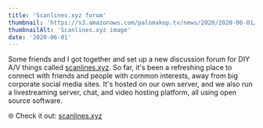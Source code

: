 ```yaml
---
title: 'Scanlines.xyz forum'
thumbnail: 'https://s3.amazonaws.com/palomakop.tv/news/2020/2020-06-01/scanlines_xyz.jpg'
thumbnailAlt: 'Scanlines.xyz image'
date: '2020-06-01'
---
```


Some friends and I got together and set up a new discussion forum for DIY A/V things called <a href="http://scanlines.xyz" rel="noopener" target="_blank">scanlines.xyz</a>. So far, it's been a refreshing place to connect with friends and people with common interests, away from big corporate social media sites. It's hosted on our own server, and we also run a livestreaming server, chat, and video hosting platform, all using open source software.

🌐 Check it out: <a href="http://scanlines.xyz" rel="noopener" target="_blank">scanlines.xyz</a>

